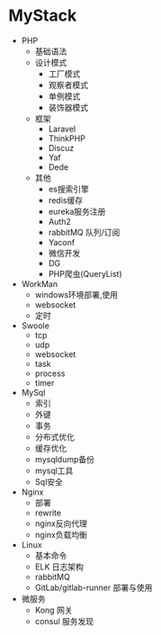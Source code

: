 # MyStack

* PHP  
    * 基础语法
    * 设计模式
        * 工厂模式
        * 观察者模式
        * 单例模式
        * 装饰器模式
    * 框架
        * Laravel
        * ThinkPHP
        * Discuz
        * Yaf
        * Dede
    * 其他
        * es搜索引擎
        * redis缓存
        * eureka服务注册
        * Auth2
        * rabbitMQ 队列/订阅
        * Yaconf
        * 微信开发
        * DG
        * PHP爬虫(QueryList)
* WorkMan 
   * windows环境部署,使用
   * websocket
   * 定时   
* Swoole
    * tcp  
    * udp
    * websocket
    * task
    * process
    * timer
* MySql
    * 索引
    * 外键
    * 事务
    * 分布式优化
    * 缓存优化
    * mysqldump备份
    * mysql工具
    * Sql安全
* Nginx
    * 部署
    * rewrite
    * nginx反向代理
    * nginx负载均衡
* Linux
    * 基本命令
    * ELK 日志架构
    * rabbitMQ
    * GitLab/gitlab-runner 部署与使用
* 微服务
    * Kong 网关
    * consul 服务发现
    
